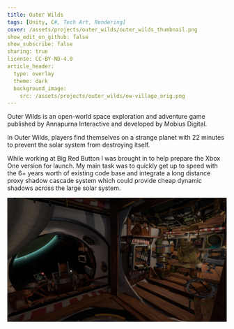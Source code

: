 ```yaml
---
title: Outer Wilds
tags: [Unity, C#, Tech Art, Rendering]
cover: /assets/projects/outer_wilds/outer_wilds_thumbnail.png
show_edit_on_github: false
show_subscribe: false
sharing: true
license: CC-BY-ND-4.0
article_header:
  type: overlay
  theme: dark
  background_image:
    src: /assets/projects/outer_wilds/ow-village_orig.png
---
```


Outer Wilds is an open-world space exploration and adventure game published by Annapurna Interactive and developed by Mobius Digital.

<!--more-->

In Outer Wilds, players find themselves on a strange planet with 22 minutes to prevent the solar system from destroying itself.

While working at Big Red Button I was brought in to help prepare the Xbox One version for launch. My main task was to quickly get up to speed with the 6+ years worth of existing code base and integrate a long distance proxy shadow cascade system which could provide cheap dynamic shadows across the large solar system.

![image](/assets/projects/outer_wilds/ow-shipinterior_orig.png)

